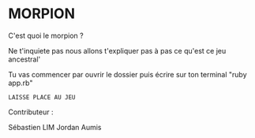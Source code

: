 # MORPION

C'est quoi le morpion ? 

Ne t'inquiete pas nous allons t'expliquer pas à pas ce qu'est ce jeu ancestral'

Tu vas commencer par ouvrir le dossier puis écrire sur ton terminal "ruby app.rb"

    LAISSE PLACE AU JEU 

Contributeur :

Sébastien LIM 
Jordan Aumis
